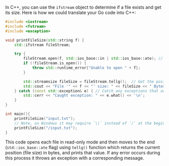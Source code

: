 In C++, you can use the `ifstream` object to determine if a file exists and get its size. Here is how we could translate your Go code into C++:

```cpp
#include <iostream>
#include <fstream>
#include <exception>

void printFileSize(std::string f) {
    std::ifstream fileStream;

    try {
        fileStream.open(f, std::ios_base::in | std::ios_base::ate); // Open the file and go to end of file
        if (!fileStream.is_open()) {
            throw std::runtime_error{"Unable to open " + f};
        }

        std::streamsize fileSize = fileStream.tellg();  // Get the position, which is the size in bytes
        std::cout << "File '" << f << "' size: " << fileSize << " Bytes\n";
    } catch (const std::exception& e) { // Catch any exceptions that occur during this process
        std::cerr << "Caught exception: " << e.what() << '\n'; 
    }
}

int main(){
    printFileSize("input.txt");
    // Note, on Windows it may require `\\` instead of `/` at the beginning for the root directory (i.e., `"\\input.txt"`)
    printFileSize("/input.txt"); 
}
```
This code opens each file in read-only mode and then moves to the end (`std::ios_base::ate` flag) using `tellg()` function which returns the current position (file size) in bytes, and prints that value. If any error occurs during this process it throws an exception with a corresponding message.
